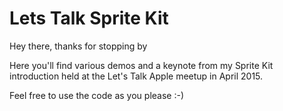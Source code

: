 # Lets Talk Sprite Kit
Hey there, thanks for stopping by

Here you'll find various demos and a keynote from my Sprite Kit introduction held at the Let's Talk Apple meetup in April 2015.

Feel free to use the code as you please :-)
